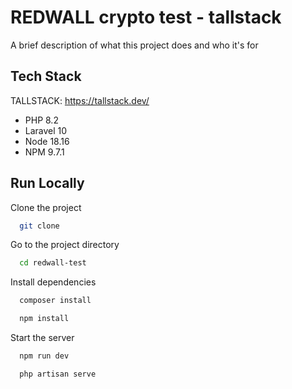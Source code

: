 
# REDWALL crypto test - tallstack

A brief description of what this project does and who it's for


## Tech Stack

TALLSTACK: https://tallstack.dev/

* PHP 8.2 
* Laravel 10
* Node 18.16
* NPM 9.7.1


## Run Locally

Clone the project

```bash
  git clone 
```

Go to the project directory

```bash
  cd redwall-test
```

Install dependencies

```bash
  composer install
```

```bash
  npm install
```

Start the server

```bash
  npm run dev
```
```bash
  php artisan serve
```
